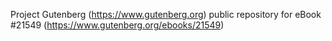 Project Gutenberg (https://www.gutenberg.org) public repository for eBook #21549 (https://www.gutenberg.org/ebooks/21549)
